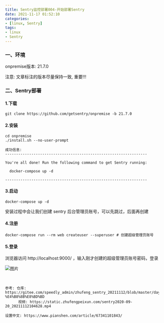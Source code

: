 ```yaml
---
title: Sentry监控部署004-开始部署Sentry
date: 2021-11-17 01:52:10
categories:  
- [linux, Sentry]  
tags:  
- linux
- Sentry
---
```

### 一、环境

onpremise版本: 21.7.0

注意: 文章标注的版本尽量保持一致, 重要!!!

### 二、Sentry部署

#### 1.下载

```shell
git clone https://github.com/getsentry/onpremise -b 21.7.0
```

#### 2.安装

```shell
cd onpremise
./install.sh --no-user-prompt

成功信息:
-----------------------------------------------------------------

You're all done! Run the following command to get Sentry running:

  docker-compose up -d

-----------------------------------------------------------------
```

#### 3.启动

```shell
docker-compose up -d
```

安装过程中会让我们创建 sentry 后台管理员账号，可以先跳过，后面再创建

#### 4.注册

```shell
docker-compose run --rm web createuser --superuser # 创建超级管理员账号
```

#### 5.登录

浏览器访问 http://localhost:9000/ ，输入刚才创建的超级管理员账号密码，登录

![图片](https://lixuelang.com/test/Sentry/pic/004/1.jpg)

&nbsp;

```
参考: 仓库: https://gitee.com/speedly_admin/zhufeng_sentry_20211112/blob/master/day01/%E7%AC%AC%E4%B8%80%E5%A4%A9%E7%9A%84%E8%AF%BE%E9%A2%98.md#1-%E4%B8%8B%E8%BD%BD
      视频: https://static.zhufengpeixun.com/sentry2020-09-20_20211112104628.mp4

设置中文: https://www.pianshen.com/article/67341101843/
```

